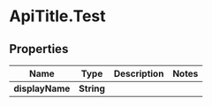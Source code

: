 # ApiTitle.Test

## Properties

Name | Type | Description | Notes
------------ | ------------- | ------------- | -------------
**displayName** | **String** |  | 


